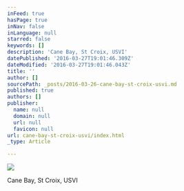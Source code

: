 ```yaml
---
inFeed: true
hasPage: true
inNav: false
inLanguage: null
starred: false
keywords: []
description: 'Cane Bay, St Croix, USVI'
datePublished: '2016-03-27T19:01:46.309Z'
dateModified: '2016-03-27T19:01:46.043Z'
title: ''
author: []
sourcePath: _posts/2016-03-26-cane-bay-st-croix-usvi.md
published: true
authors: []
publisher:
  name: null
  domain: null
  url: null
  favicon: null
url: cane-bay-st-croix-usvi/index.html
_type: Article

---
```

![](https://the-grid-user-content.s3-us-west-2.amazonaws.com/abd46afc-e964-4a86-bfbe-fb5b7fa08ac2.jpg)

Cane Bay, St Croix, USVI